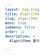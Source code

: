 ```yaml
---
layout: tag-blog
title: Algorithm
slug: algorithm
menu: true
submenu: false
order: 12
description: >
  Algorithme 풀이

---
```

